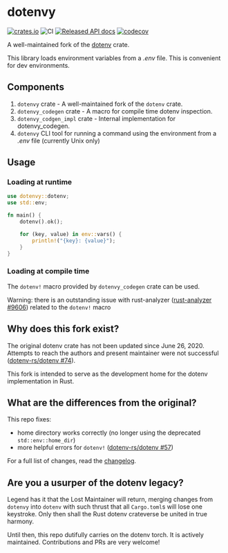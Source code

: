 # dotenvy

[![crates.io](https://img.shields.io/crates/v/dotenvy.svg)](https://crates.io/crates/dotenv)
![CI](https://github.com/allan2/dotenvy/workflows/CI/badge.svg)
[![Released API docs](https://docs.rs/dotenvy/badge.svg)](https://docs.rs/dotenvy)
[![codecov](https://codecov.io/gh/allan2/dotenvy/branch/master/graph/badge.svg)](https://codecov.io/gh/allan2/dotenvy)

A well-maintained fork of the [dotenv](https://github.com/dotenv-rs/dotenv) crate.

This library loads environment variables from a _.env_ file. This is convenient for dev environments.

## Components

1. `dotenvy` crate - A well-maintained fork of the `dotenv` crate.
2. `dotenvy_codegen` crate - A macro for compile time dotenv inspection.
3. `dotenvy_codgen_impl` crate - Internal implementation for dotenvy_codegen.
4. `dotenvy` CLI tool for running a command using the environment from a _.env_ file (currently Unix only)

## Usage

### Loading at runtime

```rs
use dotenvy::dotenv;
use std::env;

fn main() {
    dotenv().ok();

    for (key, value) in env::vars() {
        println!("{key}: {value}");
    }
}
```

### Loading at compile time

The `dotenv!` macro provided by `dotenvy_codegen` crate can be used.

Warning: there is an outstanding issue with rust-analyzer ([rust-analyzer #9606](https://github.com/rust-analyzer/rust-analyzer/issues/9606)) related to the `dotenv!` macro

## Why does this fork exist?

The original dotenv crate has not been updated since June 26, 2020. Attempts to reach the authors and present maintainer were not successful ([dotenv-rs/dotenv #74](https://github.com/dotenv-rs/dotenv/issues/74)).

This fork is intended to serve as the development home for the dotenv implementation in Rust.

## What are the differences from the original?

This repo fixes:

- home directory works correctly (no longer using the deprecated `std::env::home_dir`)
- more helpful errors for `dotenv!` ([dotenv-rs/dotenv #57](https://github.com/dotenv-rs/dotenv/pull/57))

For a full list of changes, read the [changelog](./CHANGELOG.md).

## Are you a usurper of the dotenv legacy?

Legend has it that the Lost Maintainer will return, merging changes from `dotenvy` into `dotenv` with such thrust that all `Cargo.toml`s will lose one keystroke. Only then shall the Rust dotenv crateverse be united in true harmony.

Until then, this repo dutifully carries on the dotenv torch. It is actively maintained. Contributions and PRs are very welcome!

